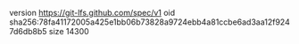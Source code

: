 version https://git-lfs.github.com/spec/v1
oid sha256:78fa41172005a425e1bb06b73828a9724ebb4a81ccbe6ad3aa12f9247d6db8b5
size 14300
